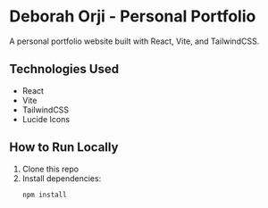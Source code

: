# Deborah Orji - Personal Portfolio

A personal portfolio website built with React, Vite, and TailwindCSS.

## Technologies Used
- React
- Vite
- TailwindCSS
- Lucide Icons

## How to Run Locally

1. Clone this repo
2. Install dependencies:
   ```bash
   npm install